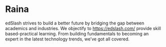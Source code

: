 # Raina
edSlash strives to build a better future by bridging the gap between academics and industries. We objectify to https://edslash.com/ provide skill based-practical learning. From building fundamentals to becoming an expert in the latest technology trends, we’ve got all covered. 
